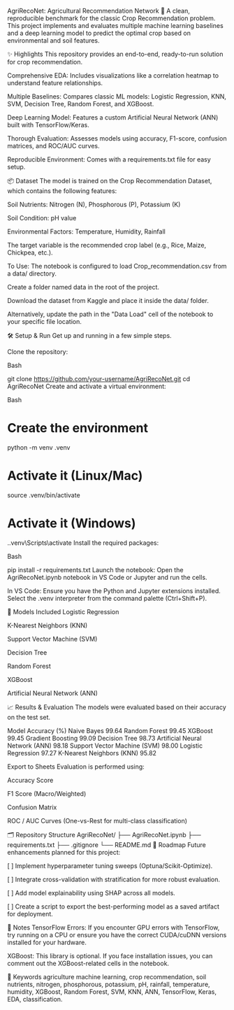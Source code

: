 AgriRecoNet: Agricultural Recommendation Network 🌾
A clean, reproducible benchmark for the classic Crop Recommendation problem. This project implements and evaluates multiple machine learning baselines and a deep learning model to predict the optimal crop based on environmental and soil features.

✨ Highlights
This repository provides an end-to-end, ready-to-run solution for crop recommendation.

Comprehensive EDA: Includes visualizations like a correlation heatmap to understand feature relationships.

Multiple Baselines: Compares classic ML models: Logistic Regression, KNN, SVM, Decision Tree, Random Forest, and XGBoost.

Deep Learning Model: Features a custom Artificial Neural Network (ANN) built with TensorFlow/Keras.

Thorough Evaluation: Assesses models using accuracy, F1-score, confusion matrices, and ROC/AUC curves.

Reproducible Environment: Comes with a requirements.txt file for easy setup.

📦 Dataset
The model is trained on the Crop Recommendation Dataset, which contains the following features:

Soil Nutrients: Nitrogen (N), Phosphorous (P), Potassium (K)

Soil Condition: pH value

Environmental Factors: Temperature, Humidity, Rainfall

The target variable is the recommended crop label (e.g., Rice, Maize, Chickpea, etc.).

To Use:
The notebook is configured to load Crop_recommendation.csv from a data/ directory.

Create a folder named data in the root of the project.

Download the dataset from Kaggle and place it inside the data/ folder.

Alternatively, update the path in the "Data Load" cell of the notebook to your specific file location.

🛠️ Setup & Run
Get up and running in a few simple steps.

Clone the repository:

Bash

git clone https://github.com/your-username/AgriRecoNet.git
cd AgriRecoNet
Create and activate a virtual environment:

Bash

# Create the environment
python -m venv .venv

# Activate it (Linux/Mac)
source .venv/bin/activate

# Activate it (Windows)
.\.venv\Scripts\activate
Install the required packages:

Bash

pip install -r requirements.txt
Launch the notebook:
Open the AgriRecoNet.ipynb notebook in VS Code or Jupyter and run the cells.

In VS Code: Ensure you have the Python and Jupyter extensions installed. Select the .venv interpreter from the command palette (Ctrl+Shift+P).

🧪 Models Included
Logistic Regression

K-Nearest Neighbors (KNN)

Support Vector Machine (SVM)

Decision Tree

Random Forest

XGBoost

Artificial Neural Network (ANN)

📈 Results & Evaluation
The models were evaluated based on their accuracy on the test set.

Model	Accuracy (%)
Naive Bayes	99.64
Random Forest	99.45
XGBoost	99.45
Gradient Boosting	99.09
Decision Tree	98.73
Artificial Neural Network (ANN)	98.18
Support Vector Machine (SVM)	98.00
Logistic Regression	97.27
K-Nearest Neighbors (KNN)	95.82

Export to Sheets
Evaluation is performed using:

Accuracy Score

F1 Score (Macro/Weighted)

Confusion Matrix

ROC / AUC Curves (One-vs-Rest for multi-class classification)

🗂️ Repository Structure
AgriRecoNet/
├── AgriRecoNet.ipynb
├── requirements.txt
├── .gitignore
└── README.md
🧭 Roadmap
Future enhancements planned for this project:

[ ] Implement hyperparameter tuning sweeps (Optuna/Scikit-Optimize).

[ ] Integrate cross-validation with stratification for more robust evaluation.

[ ] Add model explainability using SHAP across all models.

[ ] Create a script to export the best-performing model as a saved artifact for deployment.

📌 Notes
TensorFlow Errors: If you encounter GPU errors with TensorFlow, try running on a CPU or ensure you have the correct CUDA/cuDNN versions installed for your hardware.

XGBoost: This library is optional. If you face installation issues, you can comment out the XGBoost-related cells in the notebook.

🔑 Keywords
agriculture machine learning, crop recommendation, soil nutrients, nitrogen, phosphorous, potassium, pH, rainfall, temperature, humidity, XGBoost, Random Forest, SVM, KNN, ANN, TensorFlow, Keras, EDA, classification.